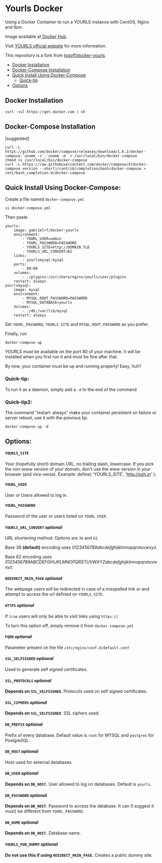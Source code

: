 # Yourls Docker

Using a Docker Container to run a YOURLS instance with CentOS, Nginx and fpm.

Image available at [Docker Hub](https://hub.docker.com/r/gabrielrf/docker-yourls/).

Visit [YOURLS official website](http://yourls.org) for more information.

This repository is a fork from [tsgoff/docker-yourls](https://github.com/tsgoff/docker-yourls).

* [Docker Installation](#docker-installation)
* [Docker-Compose Installation](#docker-compose-installation)
* [Quick Install Using Docker-Compose](#quick-install-using-docker-compose)
  * [Quick-tip](#quick-tip)
* [Options](#options)

## Docker Installation

```
curl -ssl https://get.docker.com | sh
```

## Docker-Compose Installation
[suggested]
```
curl -L https://github.com/docker/compose/releases/download/1.6.2/docker-compose-`uname -s`-`uname -m` > /usr/local/bin/docker-compose
chmod +x /usr/local/bin/docker-compose
curl -L https://raw.githubusercontent.com/docker/compose/$(docker-compose version --short)/contrib/completion/bash/docker-compose > /etc/bash_completion.d/docker-compose
```

## Quick Install Using Docker-Compose:

Create a file named `docker-compose.yml`
```
vi docker-compose.yml
```
Then paste
```
yourls:
    image: gabrielrf/docker-yourls
    environment:
        - YOURL_USER=admin
        - YOURL_PASSWORD=PASSWORD
        - YOURLS_SITE=http://DOMAIN.TLD
        - YOURLS_URL_CONVERT=62
    links:
        - yourlsmysql:mysql
    ports:
        - 80:80
    volumes:
        - ./plugins:/usr/share/nginx/yourls/user/plugins
    restart: always
yourlsmysql:
    image: mysql
    environment:
        - MYSQL_ROOT_PASSWORD=PASSWORD
        - MYSQL_DATABASE=yourls
    Volumes:
        - ./db:/var/lib/mysql
    restart: always
```
Set `YOURL_PASSWORD`, `YOURLS_SITE` and `MYSQL_ROOT_PASSWORD` as you prefer.

Finally, run
```
docker-compose up
```

YOURLS must be available on the port 80 of your machine. It will be installed when you first run it and must be fine after that.

By now, your container must be up and running properly! Easy, huh?

### Quick-tip:
To run it as a daemon, simply add a `-d` to the end of the command
### Quick-tip2:
The command "restart: always" make your container persistent on failure or server reboot, use it with the previous tip.  
```
docker-compose up -d
```

## Options:

#### `YOURLS_SITE`
Your (hopefully short) domain URL, no trailing slash, lowercase. If you pick the non-www version of your domain, don't use the www version in your browser (and vice-versa).
Example: define( 'YOURLS_SITE', 'http://ozh.in' );

#### `YOURL_USER`
User or Users allowed to log in.

#### `YOURL_PASSWORD`
Password of the user or users listed on `YOURL_USER`.

#### `YOURLS_URL_CONVERT` _optional_
URL shortening method. Options are `36` and `62`.

Base 36 __(default)__ encoding uses _0123456789abcdefghijklmnopqrstuvwxyz_.

Base 62 encoding uses _0123456789ABCDEFGHIJKLMNOPQRSTUVWXYZabcdefghijklmnopqrstuvwxyz_.

#### `REDIRECT_MAIN_PAGE` _optional_
The webpage users will be redirected in case of a misspelled link or and attempt to access the url defined on `YOURLS_SITE`.

#### `HTTPS` _optional_
If `true` users will only be able to visit links using `https://`

To turn this option off, simply remove it from `docker-compose.yml`

#### `FQDN` _optional_
Parameter present on the file `/etc/nginx/conf.d/default.conf`

#### `SSL_SELFSIGNED` _optional_
Used to generate self signed certificates.

#### `SSL_PROTOCOLS` _optional_
__Depends on `SSL_SELFSIGNED`__.
Protocols used on self signed certificates.

#### `SSL_CIPHERS` _optional_
__Depends on `SSL_SELFSIGNED`__.
SSL ciphers used.

#### `DB_PREFIX` _optional_
Prefix of every database. Default value is `root` for MYSQL and `postgres` for PostgreSQL.

#### `DB_HOST` _optional_
Host used for external databases.

#### `DB_USER` _optional_
__Depends on `DB_HOST`.__ User allowed to log on databases. Default is `yourls`.

#### `DB_PASSWORD` _optional_
__Depends on `DB_HOST`.__ Password to access the database. It can (I suggest it must) be different from `YOURL_PASSWORD`.

#### `DB_NAME` _optional_
__Depends on `DB_HOST`.__ Database name.

#### `YOURLS_PUB_DUMMY` _optional_
__Do not use this if using `REDIRECT_MAIN_PAGE`.__ Creates a public dummy site.